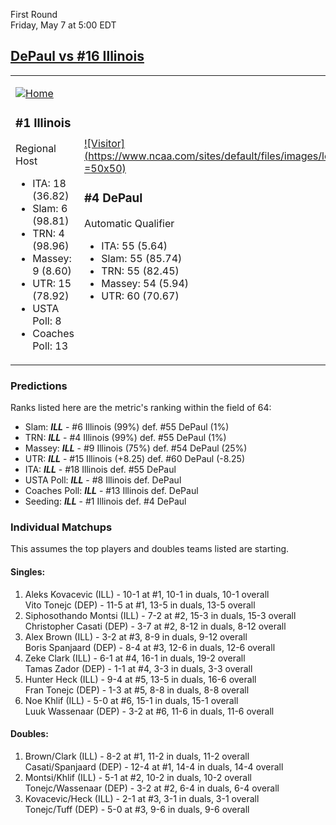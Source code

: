 First Round  
Friday, May 7 at 5:00 EDT
## [DePaul vs #16 Illinois](https://www.ncaa.com/game/5833373) 

<table><tr><td>  

[![Home](https://www.ncaa.com/sites/default/files/images/logos/schools/i/illinois.70.png)](../index.md)  

### #1 Illinois  

Regional Host  
- ITA: 18 (36.82)  
- Slam: 6 (98.81)  
- TRN: 4 (98.96)  
- Massey: 9 (8.60)  
- UTR: 15 (78.92)  
- USTA Poll: 8  
- Coaches Poll: 13  

</td><td>  

[![Visitor](https://www.ncaa.com/sites/default/files/images/logos/schools/d/depaul.70.png =50x50)](../index.md)  

### #4 DePaul  

Automatic Qualifier  
- ITA: 55 (5.64)  
- Slam: 55 (85.74)  
- TRN: 55 (82.45)  
- Massey: 54 (5.94)  
- UTR: 60 (70.67)  

</td></tr></table>  

### Predictions  

Ranks listed here are the metric's ranking within the field of 64:  
- Slam: ***ILL*** - #6 Illinois (99%) def. #55 DePaul (1%)  
- TRN: ***ILL*** - #4 Illinois (99%) def. #55 DePaul (1%)  
- Massey: ***ILL*** - #9 Illinois (75%) def. #54 DePaul (25%)  
- UTR: ***ILL*** - #15 Illinois (+8.25) def. #60 DePaul (-8.25)  
- ITA: ***ILL*** - #18 Illinois def. #55 DePaul  
- USTA Poll: ***ILL*** - #8 Illinois def. DePaul  
- Coaches Poll: ***ILL*** - #13 Illinois def. DePaul  
- Seeding: ***ILL*** - #1 Illinois def. #4 DePaul  

### Individual Matchups  

This assumes the top players and doubles teams listed are starting.  

#### Singles:  
1. Aleks Kovacevic (ILL) - 10-1 at #1, 10-1 in duals, 10-1 overall  
   Vito Tonejc (DEP) - 11-5 at #1, 13-5 in duals, 13-5 overall
2. Siphosothando Montsi (ILL) - 7-2 at #2, 15-3 in duals, 15-3 overall  
   Christopher Casati (DEP) - 3-7 at #2, 8-12 in duals, 8-12 overall
3. Alex Brown (ILL) - 3-2 at #3, 8-9 in duals, 9-12 overall  
   Boris Spanjaard (DEP) - 8-4 at #3, 12-6 in duals, 12-6 overall
4. Zeke Clark (ILL) - 6-1 at #4, 16-1 in duals, 19-2 overall  
   Tamas Zador (DEP) - 1-1 at #4, 3-3 in duals, 3-3 overall
5. Hunter Heck (ILL) - 9-4 at #5, 13-5 in duals, 16-6 overall  
   Fran Tonejc (DEP) - 1-3 at #5, 8-8 in duals, 8-8 overall
6. Noe Khlif (ILL) - 5-0 at #6, 15-1 in duals, 15-1 overall  
   Luuk Wassenaar (DEP) - 3-2 at #6, 11-6 in duals, 11-6 overall

#### Doubles:  
1. Brown/Clark (ILL) - 8-2 at #1, 11-2 in duals, 11-2 overall  
   Casati/Spanjaard (DEP) - 12-4 at #1, 14-4 in duals, 14-4 overall
2. Montsi/Khlif (ILL) - 5-1 at #2, 10-2 in duals, 10-2 overall  
   Tonejc/Wassenaar (DEP) - 3-2 at #2, 6-4 in duals, 6-4 overall
3. Kovacevic/Heck (ILL) - 2-1 at #3, 3-1 in duals, 3-1 overall  
   Tonejc/Tuff (DEP) - 5-0 at #3, 9-6 in duals, 9-6 overall